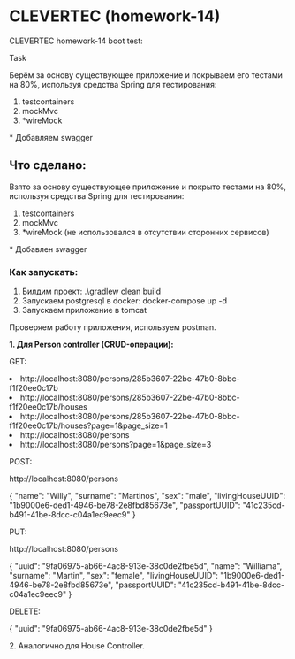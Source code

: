 <h1>CLEVERTEC (homework-14)</h1>

<p>CLEVERTEC homework-14 boot test:</p>
<p>Task</p>
<p>
Берём за основу существующее приложение и покрываем его тестами на 80%, 
используя средства Spring для тестирования:</p>
<ol>
<li>testcontainers </li>
<li>mockMvc</li>
<li>*wireMock</li>
</ol>

<p>* Добавляем swagger</p>

<h2>Что сделано:</h2>
<p>
Взято за основу существующее приложение и покрыто тестами на 80%, 
используя средства Spring для тестирования:</p>
<ol>
<li>testcontainers</li>
<li>mockMvc</li>
<li>*wireMock (не использовался в отсутствии сторонних сервисов)</li>
</ol>

<p>* Добавлен swagger</p>


<h3>Как запускать:</h3>
<ol>
<li>Билдим проект: .\gradlew clean build</li>
<li>Запускаем postgresql в docker: docker-compose up -d</li>
<li>Запускаем приложение в tomcat</li>
</ol>

<p>Проверяем работу приложения, используем postman.</p>
<p><b>1. Для Person controller (CRUD-операции):</b></p>

<p>GET:</p>
<li>http://localhost:8080/persons/285b3607-22be-47b0-8bbc-f1f20ee0c17b</li>
<li>http://localhost:8080/persons/285b3607-22be-47b0-8bbc-f1f20ee0c17b/houses</li>
<li>http://localhost:8080/persons/285b3607-22be-47b0-8bbc-f1f20ee0c17b/houses?page=1&page_size=1</li>
<li>http://localhost:8080/persons</li>
<li>http://localhost:8080/persons?page=1&page_size=3</li>



<p>POST:</p>
<p>http://localhost:8080/persons</p>
<p>
{
    "name": "Willy",
    "surname": "Martinos",
    "sex": "male",
    "livingHouseUUID": "1b9000e6-ded1-4946-be78-2e8fbd85673e",
    "passportUUID": "41c235cd-b491-41be-8dcc-c04a1ec9eec9"
}
</p>

<p>PUT:</p>
<p>http://localhost:8080/persons</p>
<p>
{
    "uuid": "9fa06975-ab66-4ac8-913e-38c0de2fbe5d",
    "name": "Williama",
    "surname": "Martin",
    "sex": "female",
    "livingHouseUUID": "1b9000e6-ded1-4946-be78-2e8fbd85673e",
    "passportUUID": "41c235cd-b491-41be-8dcc-c04a1ec9eec9"
}
</p>

<p>
DELETE:
</p>
<p>
{
    "uuid": "9fa06975-ab66-4ac8-913e-38c0de2fbe5d"
}
</p>

<p>
2. Аналогично для House Controller.
</p>
